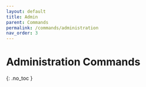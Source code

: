 ```yaml
---
layout: default
title: Admin
parent: Commands
permalink: /commands/administration
nav_order: 3
---
```


# Administration Commands
{: .no_toc }